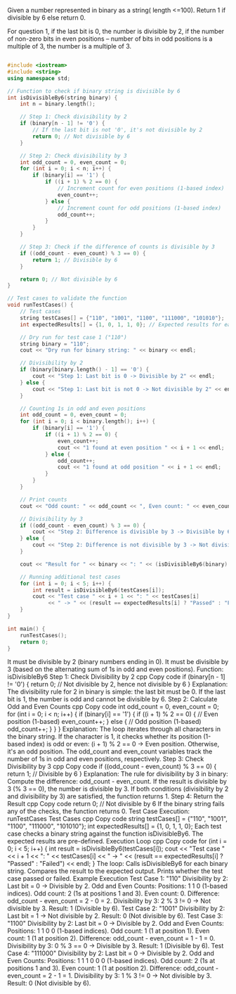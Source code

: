 Given a number represented in binary as a string( length <=100). Return 1 if divisible by 6 else return 0.

For question 1, if the last bit is 0, the number is divisible by 2, if the number of non-zero bits in even positions – number of bits in odd positions is a multiple of 3, the number is a multiple of 3.


```cpp

#include <iostream>
#include <string>
using namespace std;

// Function to check if binary string is divisible by 6
int isDivisibleBy6(string binary) {
    int n = binary.length();

    // Step 1: Check divisibility by 2
    if (binary[n - 1] != '0') {
        // If the last bit is not '0', it's not divisible by 2
        return 0; // Not divisible by 6
    }

    // Step 2: Check divisibility by 3
    int odd_count = 0, even_count = 0;
    for (int i = 0; i < n; i++) {
        if (binary[i] == '1') {
            if ((i + 1) % 2 == 0) { 
                // Increment count for even positions (1-based index)
                even_count++;
            } else {
                // Increment count for odd positions (1-based index)
                odd_count++;
            }
        }
    }

    // Step 3: Check if the difference of counts is divisible by 3
    if ((odd_count - even_count) % 3 == 0) {
        return 1; // Divisible by 6
    }

    return 0; // Not divisible by 6
}

// Test cases to validate the function
void runTestCases() {
    // Test cases
    string testCases[] = {"110", "1001", "1100", "111000", "101010"};
    int expectedResults[] = {1, 0, 1, 1, 0}; // Expected results for each case

    // Dry run for test case 1 ("110")
    string binary = "110"; 
    cout << "Dry run for binary string: " << binary << endl;

    // Divisibility by 2
    if (binary[binary.length() - 1] == '0') {
        cout << "Step 1: Last bit is 0 -> Divisible by 2" << endl;
    } else {
        cout << "Step 1: Last bit is not 0 -> Not divisible by 2" << endl;
    }

    // Counting 1s in odd and even positions
    int odd_count = 0, even_count = 0;
    for (int i = 0; i < binary.length(); i++) {
        if (binary[i] == '1') {
            if ((i + 1) % 2 == 0) {
                even_count++;
                cout << "1 found at even position " << i + 1 << endl;
            } else {
                odd_count++;
                cout << "1 found at odd position " << i + 1 << endl;
            }
        }
    }

    // Print counts
    cout << "Odd count: " << odd_count << ", Even count: " << even_count << endl;

    // Divisibility by 3
    if ((odd_count - even_count) % 3 == 0) {
        cout << "Step 2: Difference is divisible by 3 -> Divisible by 6" << endl;
    } else {
        cout << "Step 2: Difference is not divisible by 3 -> Not divisible by 6" << endl;
    }

    cout << "Result for " << binary << ": " << (isDivisibleBy6(binary) ? "Divisible by 6" : "Not divisible by 6") << endl;

    // Running additional test cases
    for (int i = 0; i < 5; i++) {
        int result = isDivisibleBy6(testCases[i]);
        cout << "Test case " << i + 1 << ": " << testCases[i] 
             << " -> " << (result == expectedResults[i] ? "Passed" : "Failed") << endl;
    }
}

int main() {
    runTestCases();
    return 0;
}


```

It must be divisible by 2 (binary numbers ending in 0).
It must be divisible by 3 (based on the alternating sum of 1s in odd and even positions).
Function: isDivisibleBy6
Step 1: Check Divisibility by 2
cpp
Copy code
if (binary[n - 1] != '0') {
    return 0; // Not divisible by 2, hence not divisible by 6
}
Explanation:
The divisibility rule for 2 in binary is simple: the last bit must be 0.
If the last bit is 1, the number is odd and cannot be divisible by 6.
Step 2: Calculate Odd and Even Counts
cpp
Copy code
int odd_count = 0, even_count = 0;
for (int i = 0; i < n; i++) {
    if (binary[i] == '1') {
        if ((i + 1) % 2 == 0) { // Even position (1-based)
            even_count++;
        } else { // Odd position (1-based)
            odd_count++;
        }
    }
}
Explanation:
The loop iterates through all characters in the binary string.
If the character is 1, it checks whether its position (1-based index) is odd or even:
(i + 1) % 2 == 0 → Even position.
Otherwise, it's an odd position.
The odd_count and even_count variables track the number of 1s in odd and even positions, respectively.
Step 3: Check Divisibility by 3
cpp
Copy code
if ((odd_count - even_count) % 3 == 0) {
    return 1; // Divisible by 6
}
Explanation:
The rule for divisibility by 3 in binary:
Compute the difference: odd_count - even_count.
If the result is divisible by 3 (% 3 == 0), the number is divisible by 3.
If both conditions (divisibility by 2 and divisibility by 3) are satisfied, the function returns 1.
Step 4: Return the Result
cpp
Copy code
return 0; // Not divisible by 6
If the binary string fails any of the checks, the function returns 0.
Test Case Execution: runTestCases
Test Cases
cpp
Copy code
string testCases[] = {"110", "1001", "1100", "111000", "101010"};
int expectedResults[] = {1, 0, 1, 1, 0};
Each test case checks a binary string against the function isDivisibleBy6. The expected results are pre-defined.
Execution Loop
cpp
Copy code
for (int i = 0; i < 5; i++) {
    int result = isDivisibleBy6(testCases[i]);
    cout << "Test case " << i + 1 << ": " << testCases[i] 
         << " -> " << (result == expectedResults[i] ? "Passed" : "Failed") << endl;
}
The loop:
Calls isDivisibleBy6 for each binary string.
Compares the result to the expected output.
Prints whether the test case passed or failed.
Example Execution
Test Case 1: "110"
Divisibility by 2: Last bit = 0 → Divisible by 2.
Odd and Even Counts:
Positions: 1 1 0 (1-based indices).
Odd count: 2 (1s at positions 1 and 3).
Even count: 0.
Difference: odd_count - even_count = 2 - 0 = 2.
Divisibility by 3: 2 % 3 != 0 → Not divisible by 3.
Result: 1 (Divisible by 6).
Test Case 2: "1001"
Divisibility by 2: Last bit = 1 → Not divisible by 2.
Result: 0 (Not divisible by 6).
Test Case 3: "1100"
Divisibility by 2: Last bit = 0 → Divisible by 2.
Odd and Even Counts:
Positions: 1 1 0 0 (1-based indices).
Odd count: 1 (1 at position 1).
Even count: 1 (1 at position 2).
Difference: odd_count - even_count = 1 - 1 = 0.
Divisibility by 3: 0 % 3 == 0 → Divisible by 3.
Result: 1 (Divisible by 6).
Test Case 4: "111000"
Divisibility by 2: Last bit = 0 → Divisible by 2.
Odd and Even Counts:
Positions: 1 1 1 0 0 0 (1-based indices).
Odd count: 2 (1s at positions 1 and 3).
Even count: 1 (1 at position 2).
Difference: odd_count - even_count = 2 - 1 = 1.
Divisibility by 3: 1 % 3 != 0 → Not divisible by 3.
Result: 0 (Not divisible by 6).
